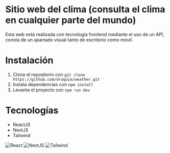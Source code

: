 # Sitio web del clima (consulta el clima en cualquier parte del mundo)
Esta web está realizada con tecnología frontend mediante el uso de un API, consta de un apartado visual tanto de escritorio como móvil.

# Instalación
1. Clona el repositorio con `git clone https://github.com/draquio/weather.git`
2. Instala dependencias con `npm install`
3. Levanta el proyecto con `npm run dev`

# Tecnologías
- ReactJS
- NextJS
- Tailwind

![React](https://cdn0.iconfinder.com/data/icons/logos-brands-in-colors/128/react_color-256.png, "React")
![NextJS](https://cdn1.iconfinder.com/data/icons/akar-vol-1/24/nextjs-fill-256.png, "NextJS")
![Tailwind](https://cdn3.iconfinder.com/data/icons/teenyicons-solid-vol-3/15/tailwind-256.png, "Tailwind")